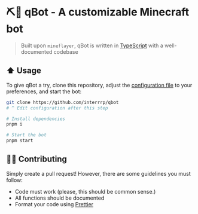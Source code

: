 # ⛏️🤖 qBot - A customizable Minecraft bot

> Built upon `mineflayer`, qBot is written in
> [TypeScript](https://www.typescriptlang.org/) with a well-documented codebase

## ⬆️ Usage

To give qBot a try, clone this repository, adjust the
[configuration file](qbot.config.json) to your preferences, and start the bot:

```sh
git clone https://github.com/interrrp/qbot
# ^ Edit configuration after this step

# Install dependencies
pnpm i

# Start the bot
pnpm start
```

## 🧑‍💻 Contributing

Simply create a pull request! However, there are some guidelines you must
follow:

- Code must work (please, this should be common sense.)
- All functions should be documented
- Format your code using [Prettier](https://prettier.io/)
